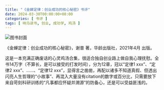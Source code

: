 ```yaml
---
title: "《金蝉定律：创业成功的核心秘密》书评"
date: 2024-03-30T00:00:00+08:00
categories: [ 书评 ]
tags: [ 响马读书, 创业, 成功学, 鸡汤 ]
---
```


<div class="p-3 text-center">
  <img class="img-fluid" src="/images/2024/0330-1/book-cover.png" alt="图书封面">
</div>

《金蝉定律：创业成功的核心秘密》，谢普 著，华龄出版社，2021年4月 出版。

这是一本充满正确废话的心灵鸡汤合集，很适合独自创业路上做自我心理抚慰。全书14万字（不算长，是可以接受的打发时间），分为12章，冠以“定律1 xxx”、“定律2 xxx”、……、“定律12 xxx”，显得言之凿凿，再配以诸多不知道真假、但透出闪亮人生哲理的“小故事”、再混入大量没有citation的数字或百分比，只需要放下来自苛刻科研训练的“凡事都应怀疑并溯源”的防备心，还是可以受益匪浅的。
